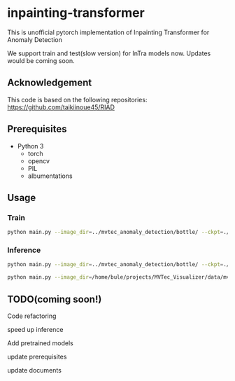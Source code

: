# inpainting-transformer
This is unofficial pytorch implementation of Inpainting Transformer for Anomaly Detection

We support train and test(slow version) for InTra models now. Updates would be coming soon.

## Acknowledgement
This code is based on the following repositories:
https://github.com/taikiinoue45/RIAD

## Prerequisites
- Python 3
  - torch
  - opencv
  - PIL
  - albumentations

## Usage

### Train
```bash
python main.py --image_dir=../mvtec_anomaly_detection/bottle/ --ckpt=./ckpt/InTra/MVTAD_bottle/
```

### Inference
```bash
python main.py --image_dir=../mvtec_anomaly_detection/bottle/ --ckpt=./ckpt/InTra/MVTAD_bottle/ --is_infer
```

```bash
python main.py --image_dir=/home/bule/projects/MVTec_Visualizer/data/mvtec_anomaly_detection/cable --ckpt=/home/bule/projects/inpainting-transformer/ckpt --is_infer
```


## TODO(coming soon!)
Code refactoring

speed up inference

Add pretrained models

update prerequisites

update documents
